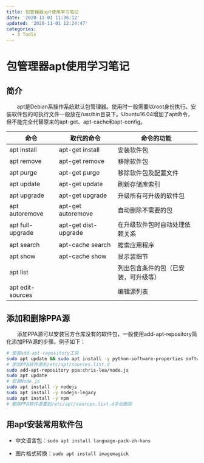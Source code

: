 ```yaml
---
title: 包管理器apt使用学习笔记
date: '2020-11-01 11:36:12'
updated: '2020-11-01 12:24:47'
categories:
  - 3 Tools
---
```

# 包管理器apt使用学习笔记

## 简介

　　apt是Debian系操作系统默认包管理器。使用时一般需要以root身份执行。安装软件包的可执行文件一般放在/usr/bin目录下。Ubuntu16.04增加了apt命令，但不能完全代替原来的apt-get、apt-cache和apt-config。

| 命令             | 取代的命令           | 命令的功能                           |
| ---------------- | -------------------- | ------------------------------------ |
| apt install      | apt-get install      | 安装软件包                           |
| apt remove       | apt-get remove       | 移除软件包                           |
| apt purge        | apt-get purge        | 移除软件包及配置文件                 |
| apt update       | apt-get update       | 刷新存储库索引                       |
| apt upgrade      | apt-get upgrade      | 升级所有可升级的软件包               |
| apt autoremove   | apt-get autoremove   | 自动删除不需要的包                   |
| apt full-upgrade | apt-get dist-upgrade | 在升级软件包时自动处理依赖关系       |
| apt search       | apt-cache search     | 搜索应用程序                         |
| apt show         | apt-cache show       | 显示装细节                           |
| apt list         |                      | 列出包含条件的包（已安装，可升级等） |
| apt edit-sources |                      | 编辑源列表                           |

## 添加和删除PPA源

　　添加PPA源可以安装官方仓库没有的软件包，一般使用add-apt-repository简化添加PPA源的步骤。例子如下：

```sh
# 安装add-apt-repository工具
sudo apt update && sudo apt install -y python-software-properties software-properties-common
# 添加PPA软件源到/etc/apt/sources.list.d
sudo add-apt-repository ppa:chris-lea/node.js
sudo apt update
# 安装Node.js
sudo apt install -y nodejs
sudo apt install -y nodejs-legacy
sudo apt install -y npm
# 删除PPA软件源要到/etc/apt/sources.list.d手动删除
```

## 用apt安装常用软件包

- 中文语言包：`sudo apt install language-pack-zh-hans`

- 图片格式转换：`sudo apt install imagemagick`

